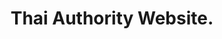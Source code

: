 ---
layout: project
title: Thai Authority Website.
deliverables: Responsive Website Design
description: 
about: The Thai Authority is an authentic Thai restaurant located at the most prestigious locations in town serving made-to-order cuisine under the careful eye of Thai Executive Chefs.
images: thaiweb_
---